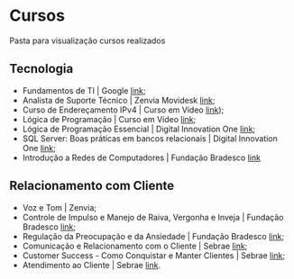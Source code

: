 # Cursos
Pasta para visualização cursos realizados

## Tecnologia
- Fundamentos de TI | Google [link](https://www.coursera.org/account/accomplishments/certificate/76YLXTFCOMYV);
- Analista de Suporte Técnico | Zenvia Movidesk [link](https://zenvialearning.konviva.com.br/lms/#/aprendizagem/trilha/7);
- Curso de Endereçamento IPv4 | Curso em Vídeo [link](https://youtube.com/playlist?list=PLAp37wMSBouCU49LV0qFbItufigjYk-sp&si=tsdQtG2RQrMGaueA));
- Lógica de Programação | Curso em Vídeo [link](https://youtu.be/8mei6uVttho?si=70lHM64n1CP9HZkW); 
- Lógica de Programação Essencial | Digital Innovation One [link](https://hermes.dio.me/certificates/C9AD4A75.pdf); 
- SQL Server: Boas práticas em bancos relacionais | Digital Innovation One [link](https://hermes.dio.me/certificates/A7D4C0A0.pdf); 
- Introdução a Redes de Computadores | Fundação Bradesco [link](https://lms.ev.org.br/mpls/Web/Lms/Student/PrintCertificateDownload.ashx?uid=3369583&p=pgWjAGRLHQbxapeFvOfXThd%252fSz8hN61C)


## Relacionamento com Cliente
- Voz e Tom | Zenvia;
- Controle de Impulso e Manejo de Raiva, Vergonha e Inveja | Fundação Bradesco [link](https://lms.ev.org.br/mpls/Web/Learning/LearningDetail/DefaultBlank.aspx?courseID=746&classID=2104&enrollmentID=32503821&historyID=21762453);
- Regulação da Preocupação e da Ansiedade | Fundação Bradesco [link](https://lms.ev.org.br/mpls/Web/Learning/LearningDetail/DefaultBlank.aspx?courseID=757&classID=2126&enrollmentID=31994472&historyID=21521627);
- Comunicação e Relacionamento com o Cliente | Sebrae [link](https://api-certificados.sebrae.com.br/v1/public/certificado/arquivo/6566390022ae6b26f0329568); 
- Customer Success - Como Conquistar e Manter Clientes | Sebrae [link](https://api-certificados.sebrae.com.br/v1/public/certificado/arquivo/6566390622ae6b26f0329caa); 
- Atendimento ao Cliente | Sebrae [link](https://api-certificados.sebrae.com.br/v1/public/certificado/arquivo/6566345ce60683519fa0164c). 
